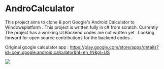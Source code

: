 # AndroCalculator
This project aims to clone &amp; port Google's Android Calculator to Windowsplatform . This project is written fully in c# from scratch.
Currently The project has a working UI.Backend codes are not written yet . Looking forword for open source contributions for the backend codes .


Original google calculator app : https://play.google.com/store/apps/details?id=com.google.android.calculator&hl=en_IN&gl=US

![](https://github.com/SATYAJIT1910/AndroCalculator/blob/master/Androcalculator_demo1.gif?raw=true)

